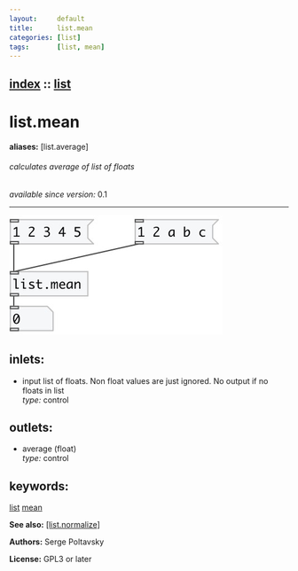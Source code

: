 ```yaml
---
layout:     default
title:      list.mean
categories: [list]
tags:       [list, mean]
---
```

[index](index.html) :: [list](category_list.html)
---

# list.mean
**aliases:** [list.average]


###### calculates average of list of floats

*available since version:* 0.1

---




[![example](../examples/img/list.mean.jpg)](../examples/pd/list.mean.pd)









## inlets:

* input list of floats. Non float values are just ignored. No output if no floats in list<br>
_type:_ control



## outlets:

* average (float)<br>
_type:_ control



## keywords:

[list](keywords/list.html)
[mean](keywords/mean.html)



**See also:**
[\[list.normalize\]](list.normalize.html)




**Authors:** Serge Poltavsky




**License:** GPL3 or later





